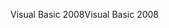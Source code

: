 <span data-ttu-id="4a325-101">Visual Basic 2008</span><span class="sxs-lookup"><span data-stu-id="4a325-101">Visual Basic 2008</span></span>